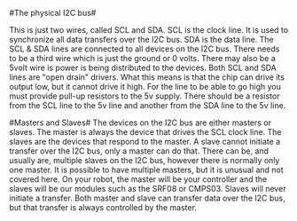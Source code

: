 #The physical I2C bus#

This is just two wires, called SCL and SDA. SCL is the clock line. It is used to synchronize all data transfers over the I2C bus. SDA is the data line. The SCL & SDA lines are connected to all devices on the I2C bus. There needs to be a third wire which is just the ground or 0 volts. There may also be a 5volt wire is power is being distributed to the devices. Both SCL and SDA lines are "open drain" drivers. What this means is that the chip can drive its output low, but it cannot drive it high. For the line to be able to go high you must provide pull-up resistors to the 5v supply. There should be a resistor from the SCL line to the 5v line and another from the SDA line to the 5v line.

#Masters and Slaves#
The devices on the I2C bus are either masters or slaves. The master is always the device that drives the SCL clock line. The slaves are the devices that respond to the master. A slave cannot initiate a transfer over the I2C bus, only a master can do that. There can be, and usually are, multiple slaves on the I2C bus, however there is normally only one master. It is possible to have multiple masters, but it is unusual and not covered here. On your robot, the master will be your controller and the slaves will be our modules such as the SRF08 or CMPS03. Slaves will never initiate a transfer. Both master and slave can transfer data over the I2C bus, but that transfer is always controlled by the master.
